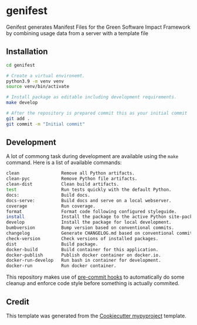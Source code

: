 # genifest

Genifest generates Manifest Files for the Green Software Impact Framework by combining usage data from a server with a template file

## Installation

```bash
cd genifest

# Create a virtual environemt.
python3.9 -m venv venv
source venv/bin/activate

# Install package as editable including development requirements.
make develop

# After the repository is prepared commit this as your initial commit
git add .
git commit -m "Initial commit"
```

## Development

A lot of commong task during development are available using the `make` command.
Here is a list of available commands:

```bash
clean                Remove all Python artifacts.
clean-pyc            Remove Python file artifacts.
clean-dist           Clean build artifacts.
test                 Run tests quickly with the default Python.
docs:                Build docs.
docs-serve:          Build docs and serve on a local webserver.
coverage             Run coverage.
format               Format code following configured styleguide.
install              Install the package to the active Python site-packages.
develop              Install the package for local development.
bumbversion          Bump version based on conventional commits.
changelog            Generate CHANGELOG.md based on conventional commits.
check-version        Check versions of installed packages.
dist                 Build package.
docker-build         Build container for this application.
docker-publish       Publish docker container on docker.io.
docker-run-develop   Run bash in container for development.
docker-run           Run docker container.
```

This repository makes use of [pre-commit hooks](https://pre-commit.com)
to automatically do some cleanup and enforce code style before something is
actually commited.

## Credit

This template was generated from the [Cookiecutter mypyproject](https://gitlab.com/irlaender/cookiecutter-mypyproject) template.
